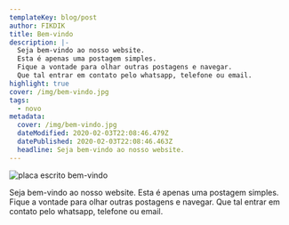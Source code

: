 ```yaml
---
templateKey: blog/post
author: FIKDIK
title: Bem-vindo
description: |-
  Seja bem-vindo ao nosso website.
  Esta é apenas uma postagem simples.
  Fique a vontade para olhar outras postagens e navegar.
  Que tal entrar em contato pelo whatsapp, telefone ou email.
highlight: true
cover: /img/bem-vindo.jpg
tags:
  - novo
metadata:
  cover: /img/bem-vindo.jpg
  dateModified: 2020-02-03T22:08:46.479Z
  datePublished: 2020-02-03T22:08:46.463Z
  headline: Seja bem-vindo ao nosso website.
---
```

![placa escrito bem-vindo](/img/bem-vindo.jpg)

Seja bem-vindo ao nosso website. Esta é apenas uma postagem simples.
Fique a vontade para olhar outras postagens e navegar.
Que tal entrar em contato pelo whatsapp, telefone ou email.
